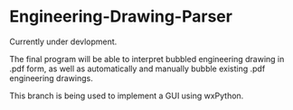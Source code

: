 # Engineering-Drawing-Parser
Currently under devlopment.

The final program will be able to interpret bubbled engineering drawing in .pdf form, as well as automatically and manually bubble existing .pdf engineering drawings.

This branch is being used to implement a GUI using wxPython.
